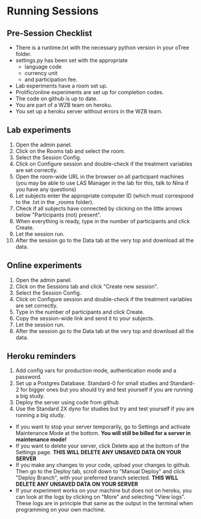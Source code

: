 # Running Sessions

## Pre-Session Checklist

* There is a runtime.txt with the necessary python version in your oTree folder.
* settings.py has been set with the appropriate 
    * language code
    * currency unit
    * and participation fee.
* Lab experiments have a room set up.
* Prolific/online experiments are set up for completion codes.
* The code on github is up to date.
* You are part of a WZB team on heroku.
* You set up a heroku server without errors in the WZB team.

## Lab experiments

1. Open the admin panel. 
2. Click on the Rooms tab and select the room. 
3. Select the Session Config.
4. Click on Configure session and double-check if the treatment variables are set correctly.
5. Open the room-wide URL in the browser on all participant machines (you may be able to use LAS Manager in the lab for this, talk to Nina if you have any questions)
6. Let subjects enter the appropriate computer ID (which must correspond to the .txt in the _rooms folder).
7. Check if all subjects have connected by clicking on the little arrows below "Participants (not) present".
8. When everything is ready, type in the number of participants and click Create.
9. Let the session run. 
10. After the session go to the Data tab at the very top and download all the data. 

## Online experiments

1. Open the admin panel. 
2. Click on the Sessions tab and click "Create new session".
3. Select the Session Config.
4. Click on Configure session and double-check if the treatment variables are set correctly.
5. Type in the number of participants and click Create.
6. Copy the session-wide link and send it to your subjects.
7. Let the session run. 
8. After the session go to the Data tab at the very top and download all the data. 

## Heroku reminders

1. Add config vars for production mode, authentication mode and a password. 
2. Set up a Postgres Database. Standard-0 for small studies and Standard-2 for bigger ones but you should try and test yourself if you are running a big study. 
3. Deploy the server using code from github
4. Use the Standard 2X dyno for studies but try and test yourself if you are running a big study. 

* If you want to stop your server temporarily, go to Settings and activate Maintenance Mode at the bottom. **You will still be billed for a server in maintenance mode!**
* If you want to delete your server, click Delete app at the bottom of the Settings page. **THIS WILL DELETE ANY UNSAVED DATA ON YOUR SERVER**
* If you make any changes to your code, upload your changes to github. Then go to the Deploy tab, scroll down to "Manual Deploy" and click "Deploy Branch", with your preferred branch selected. **THIS WILL DELETE ANY UNSAVED DATA ON YOUR SERVER**
* If your experiment works on your machine but does not on heroku, you can look at the logs by clicking on "More" and selecting "View logs". These logs are in principle that same as the output in the terminal when programming on your own machine. 